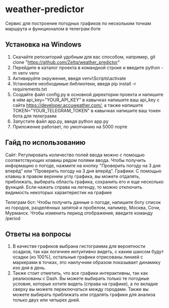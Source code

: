 # weather-predictor

Сервис для построение погодных графиков по нескольким точкам маршрута и функционалом в телеграм боте

## Установка на Windows

1. Скачайте репозиторий удобным для вас способом, например, git clone "https://github.com/Zeltq/weather_predictor"
2. Перейдите в каталог проекта в командной строке и введите python -m venv venv
3. Активируйте окружение, введя venv\Scripts\activate
4. Установите необходимые библиотеки, введя pip install -r requirements.txt
5. Создайте файл config.py в основной директории проекта и напишите в нём api_key="YOUR_API_KEY" в кавычках напишите ваш api_key с сайта https://developer.accuweather.com/, а также напишите TOKEN="YOUR_TELEGRAM_TOKEN" в кавычках напишите ваш токен бота для телеграмм
5. Запустите файл app.py, введя python app.py
6. Приложение работает, по умолчанию на 5000 порте

## Гайд по использованию
Сайт: Регулировать количество полей ввода можно с помощью соответствующих клавиш рядом полями ввода. 
Чтобы получить информацию о погоде, нажмите на кнопку "Проверить погоду на 3 дня вперёд" или "Проверить погоду на 3 дня вперёд". 
Графики: С помощью клавиш в правом верхнем углу графика, вы можете отдалять, приближать, выбирать область графика, сохранить его и еще несколько функций. Если нажать справа на легенду, то можно отключить видимость некоторых характеристик на графике

Телеграм бот: 
Чтобы получить данные о погоде, напишите боту список из городов, разделённых запятой и пробелом, напимер, Москва, Сочи, Мурманск.
Чтобы изменить период отображения, введите команду /period

## Ответы на вопросы
1. В качестве графиков выбрана гистограмма для вероятности осадков, так как логичнее интуитивно видеть, с каким шансом будут осадки (из 100%), остальные графики отрисованы линией с маркерами в точках, это наилучним образом показывает динамику изо дня в день.
2. Также стоит отметить, что все графики интерактивны, так как реализованы с Dash. Вы можете выбирать только те погодные условия, которые хотите видеть (справа на графике), а по вкладке сверху вы можете переключаться между городами. Также вы можете выбирать приближать или отдалять графики для анализа только двух или четырех дней.
